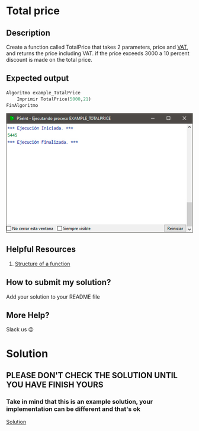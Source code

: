 # Total price

## Description

Create a function called TotalPrice that takes 2 parameters, price and [VAT](https://en.wikipedia.org/wiki/Value-added_tax), and returns the price including VAT. if the price exceeds 3000 a 10 percent discount is made on the total price.

## Expected output

```python
Algoritmo example_TotalPrice
	Imprimir TotalPrice(5000,21)
FinAlgoritmo
```

![example](./../../../assets/016.jpg 'example')

## Helpful Resources

1. [Structure of a function](../../e07/desc/)

## How to submit my solution?

Add your solution to your README file

## More Help?

Slack us 😉

# Solution

## PLEASE DON'T CHECK THE SOLUTION UNTIL YOU HAVE FINISH YOURS

### Take in mind that this is an example solution, your implementation can be different and that's ok

[Solution](../sol)
